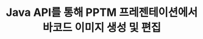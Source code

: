---
############################# Static ############################
layout: "auto-gen-gist"
draft: false
path: "ko/assembly/java/barcode/pptm/"
otherformats: PPT PPTX PPS PPSX PPSM POT POTX POTM ODP OTP 

############################# Head ############################
head_title: "Java API를 통해 PPTM 프레젠테이션에 바코드 이미지 생성 및 추가"
head_description: "GroupDocs.Assembly Java API는 PowerPoint 프레젠테이션(PPT, PPTX, PPTM, PPS, PPSX, PPSM, POT 및 ODP) 파일 내에서 바코드 이미지 생성 및 추가를 지원합니다."

############################# Header ############################
title: "Java API를 통해 PPTM 프레젠테이션에서 바코드 이미지 생성 및 편집"
description: "GroupDocs.Assembly Java API를 사용하면 프로그래머가 Java 및 JSP 앱 내부의 PPTM PowerPoint 프레젠테이션에서 바코드 이미지를 생성, 편집 및 삽입할 수 있습니다."

######################### Download Button #######################
button:
    enable: true

############################# About ############################
about:
    enable: true
    title: "프레젠테이션에서 바코드를 만들고 관리하는 방법은 무엇입니까?"
    content: |
       프레젠테이션은 기업과 개인이 일관되고 쉬운 방식으로 정보를 공유할 수 있는 훌륭한 커뮤니케이션 방법입니다. 바코드는 이제 제품 식별, 자동차 부품 추적, 재고 및 재고 관리 등과 같은 몇 가지 중요한 작업을 관리하기 위해 전 세계적으로 매우 일반적으로 사용됩니다. GroupDocs.Assembly Java API를 사용하면 소프트웨어 프로그래머가 몇 줄의 코드만으로 프레젠테이션 문서에 바코드를 쉽게 만들고 삽입할 수 있습니다. PPT, PPTX, PPTM, PPS, PPSX, PPSM, POT, POTX, POTM, ODP 등과 같은 여러 프레젠테이션 파일 형식을 지원합니다. 개발자가 장치에 타사 응용 프로그램이나 Microsoft Office를 설치하지 않고도 응용 프로그램을 실행할 수 있으므로 개발자의 작업이 쉬워집니다. 전경 및 후면 색상 설정, 글꼴 설정, 바코드 이미지 크기 조정, 바코드 텍스트 조정, 바코드 이미지 해상도 설정 등과 같은 프레젠테이션 슬라이드의 바코드 사용자 지정을 위한 여러 고급 기능을 지원합니다. 

############################# content ############################
steps:
    enable: true
    block:
    - title_left: "PPTM 프레젠테이션에서 바코드 생성"
      content_left: |
       아래 Java 코드는 개발자가 지원되는 다양한 기호를 사용하여 바코드 이미지를 생성하고 이를 Microsoft PowerPoint PPTM 프레젠테이션 슬라이드에 매우 적은 노력과 비용으로 추가하는 방법을 설명합니다.

      title_right: "Java를 통해 PPTM 파일에 바코드 추가"
      content_right: |
       * [DocumentAssembler](https://apireference.groupdocs.com/assembly/java/com.groupdocs.assembly/DocumentAssembler) 의 인스턴스 생성
       * [AssembleDocument](https://apireference.groupdocs.com/assembly/java/com.groupdocs.assembly/DocumentAssembler#assembleDocument-java.io.InputStream-java.io.OutputStream-com.groupdocs.assembly.DataSourceInfo...-) 다음 매개변수가 있는 메서드를 호출합니다.
           * 템플릿 문서를 읽을 스트림.
           * 결과 문서를 작성하는 스트림.
           * 문서 로드 및 저장 옵션.
           * Details 사용할 데이터 소스 개체에 대한 정보입니다.

      gisthash: "ebb6d8215f329f457f843e9a9fc48c9c"
      gistfile: "generate_barcodes_in_presentations.java"

    - title_left: "시스템 요구 사항"
      content_left: |
       GroupDocs.Assembly Java API는 모든 주요 플랫폼 및 운영 체제에서 지원됩니다. Microsoft Word, Excel, PowerPoint, Outlook, OpenOffice 및 50개 이상의 기타 형식으로 문서를 생성할 수 있습니다. 전체 시스템 요구 사항 가이드를 보려면 [시스템 요구 사항](https://docs.groupdocs.com/assembly/java/system-requirements/)을 방문하십시오. 아래 코드를 실행하기 전에 다음 전제 조건이 컴퓨터에 설치되어 있는지 확인하십시오. 체계:
        * 운영 체제: 마이크로소프트 윈도우, 리눅스, 맥OS
        * 자바 버전 지원: J2SE 7.0(1.7), J2SE 8.0(1.8) 이상
        * [Maven](https://mvnrepository.com/artifact/com.groupdocs/groupdocs-assembly/)에서 최신 버전의 GroupDocs.Assembly Java API 다운로드
        
      title_right: "GroupDocs.Assembly를 사용하는 이유"
      content_right: |
        * 템플릿에서 사용자 정의 문서를 만듭니다.
        * 이메일 첨부 파일을 동적으로 첨부합니다.
        * 문서를 만들고 자동화하는 데 추가 소프트웨어가 필요하지 않습니다.
        * 데이터 소스를 기반으로 출력 문서를 생성합니다.
        * 보고서에 문서 내용을 동적으로 삽입
        * 스프레드시트 조립 중에 수식을 적용합니다.
        * 여러 데이터 형식에 대한 지원 제공
        * 순차적 데이터 작업 지원.

demos:
    enable: true
    

more_formats:
    enable: true


back_to_top:
    enable: true
---